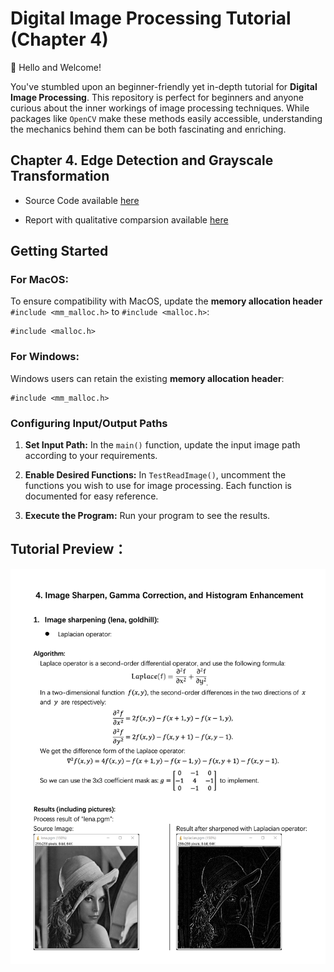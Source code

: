 Digital Image Processing Tutorial (Chapter 4)
=============================================

👋 Hello and Welcome! 

 You've stumbled upon an beginner-friendly yet in-depth tutorial for **Digital Image Processing**. This repository is perfect for beginners and anyone curious about the inner workings of image processing techniques. While packages like `OpenCV` make these methods easily accessible, understanding the mechanics behind them can be both fascinating and enriching.


Chapter 4. Edge Detection and Grayscale Transformation
------------------------------------------------------

* Source Code available [here](https://github.com/Wilson-ZheLin/Introduction-to-Digital-Image-Processing/blob/main/4.%20Edge%20Detection%20and%20Grayscale%20Transformation/src/main.cpp)

* Report with qualitative comparsion available [here](https://github.com/Wilson-ZheLin/Introduction-to-Digital-Image-Processing/blob/main/4.%20Edge%20Detection%20and%20Grayscale%20Transformation/4.%20Image%20Sharpen%2C%20Gamma%20Correction%2C%20and%20Histogram%20Enhancement.pdf)


Getting Started
---------------
### For MacOS:

To ensure compatibility with MacOS, update the **memory allocation header** `#include <mm_malloc.h>` to `#include <malloc.h>`:

```
#include <malloc.h>
```

### For Windows:

Windows users can retain the existing **memory allocation header**:

```
#include <mm_malloc.h>
```


### Configuring Input/Output Paths

1. **Set Input Path:** In the `main()` function, update the input image path according to your requirements.

2. **Enable Desired Functions:** In `TestReadImage()`, uncomment the functions you wish to use for image processing. Each function is documented for easy reference.

3. **Execute the Program:** Run your program to see the results.


Tutorial Preview：
-----------------

![image](../static/ch4.png)
